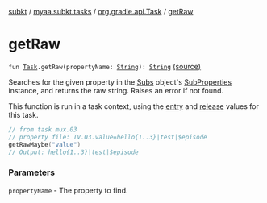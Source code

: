 [subkt](../../index.md) / [myaa.subkt.tasks](../index.md) / [org.gradle.api.Task](index.md) / [getRaw](./get-raw.md)

# getRaw

`fun `[`Task`](https://docs.gradle.org/current/javadoc/org/gradle/api/Task.html)`.getRaw(propertyName: `[`String`](https://kotlinlang.org/api/latest/jvm/stdlib/kotlin/-string/index.html)`): `[`String`](https://kotlinlang.org/api/latest/jvm/stdlib/kotlin/-string/index.html) [(source)](https://github.com/Myaamori/SubKt/blob/0.1.13/src/main/kotlin/myaa/subkt/tasks/plugin.kt#L284)

Searches for the given property in the [Subs](../-subs/index.md) object's [SubProperties](../-sub-properties/index.md) instance,
and returns the raw string.
Raises an error if not found.

This function is run in a task context, using the [entry](entry.md) and [release](release.md) values for this task.

``` kotlin
// from task mux.03
// property file: TV.03.value=hello{1..3}|test|$episode
getRawMaybe("value")
// Output: hello{1..3}|test|$episode
```

### Parameters

`propertyName` - The property to find.